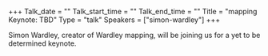+++
Talk_date = ""
Talk_start_time = ""
Talk_end_time = ""
Title = "mapping Keynote: TBD"
Type = "talk"
Speakers = ["simon-wardley"]
+++

Simon Wardley, creator of Wardley mapping, will be joining us for a yet to be determined keynote.